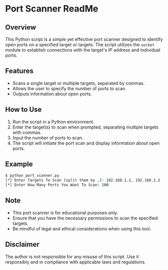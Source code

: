 # Port Scanner ReadMe

## Overview
This Python script is a simple yet effective port scanner designed to identify open ports on a specified target or targets. The script utilizes the `socket` module to establish connections with the target's IP address and individual ports.

## Features
- Scans a single target or multiple targets, separated by commas.
- Allows the user to specify the number of ports to scan.
- Outputs information about open ports.

## How to Use
1. Run the script in a Python environment.
2. Enter the target(s) to scan when prompted, separating multiple targets with commas.
3. Input the number of ports to scan.
4. The script will initiate the port scan and display information about open ports.

## Example
```bash
$ python port_scanner.py
[*] Enter Targets To Scan (split them by ,): 192.168.1.1, 192.168.1.2
[*] Enter How Many Ports You Want To Scan: 100
```

## Note
- This port scanner is for educational purposes only.
- Ensure that you have the necessary permissions to scan the specified targets.
- Be mindful of legal and ethical considerations when using this tool.

## Disclaimer
The author is not responsible for any misuse of this script. Use it responsibly and in compliance with applicable laws and regulations.
